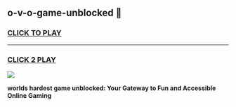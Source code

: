 
## o-v-o-game-unblocked 👋
<h3>
<a href="https://premium.freeplayer.one?title=o-v-o-game-unblocked&ref=14F">CLICK TO PLAY</a></h3>
<hr>

<h3>
<a href="https://premium.freeplayer.one?title=o-v-o-game-unblocked&ref=14F">CLICK 2 PLAY</a>
  
</h3>

<a href="https://premium.freeplayer.one?title=o-v-o-game-unblocked&ref=12F/"><img src="https://clearcache.store/games.png"></a>


**worlds hardest game unblocked: Your Gateway to Fun and Accessible Online Gaming**
